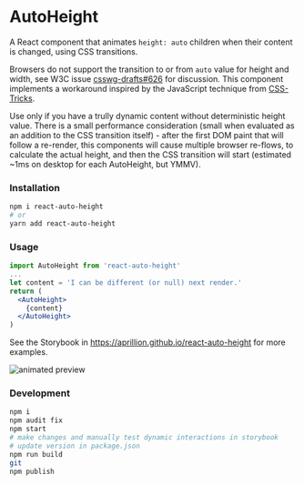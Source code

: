 # AutoHeight

A React component that animates `height: auto` children when their content is changed, using CSS transitions.

Browsers do not support the transition to or from `auto` value for
height and width, see W3C issue [csswg-drafts#626](https://github.com/w3c/csswg-drafts/issues/626) for discussion.
This component implements a workaround inspired by the JavaScript technique from [CSS-Tricks](https://css-tricks.com/using-css-transitions-auto-dimensions/#article-header-id-5).

Use only if you have a trully dynamic content without deterministic height value. There is a small performance consideration (small when evaluated as an addition to the CSS transition itself) - after the first DOM paint that will follow a re-render, this components will cause multiple browser re-flows, to calculate the actual height, and then the CSS transition will start (estimated ~1ms on desktop for each AutoHeight, but YMMV).

### Installation

```bash
npm i react-auto-height
# or
yarn add react-auto-height
```

### Usage

```jsx harmony
import AutoHeight from 'react-auto-height'
...
let content = 'I can be different (or null) next render.'
return (
  <AutoHeight>
    {content}
  </AutoHeight>
)
```

See the Storybook in https://aprillion.github.io/react-auto-height for more examples.

<img src="./react-auto-height-in-action.webm" alt="animated preview">

### Development

```bash
npm i
npm audit fix
npm start
# make changes and manually test dynamic interactions in storybook
# update version in package.json
npm run build
git
npm publish
```
